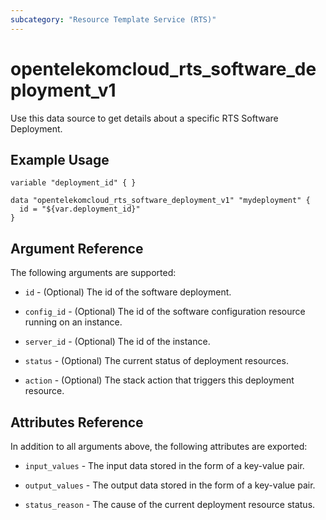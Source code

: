 ```yaml
---
subcategory: "Resource Template Service (RTS)"
---
```


# opentelekomcloud_rts_software_deployment_v1

Use this data source to get details about a specific RTS Software Deployment.

## Example Usage

```hcl
variable "deployment_id" { }

data "opentelekomcloud_rts_software_deployment_v1" "mydeployment" {
  id = "${var.deployment_id}"
}
```

## Argument Reference

The following arguments are supported:

* `id` - (Optional) The id of the software deployment.

* `config_id` - (Optional) The id of the software configuration resource running on an instance.

* `server_id` - (Optional) The id of the instance.

* `status` - (Optional) The current status of deployment resources.

* `action` - (Optional)  The stack action that triggers this deployment resource.

## Attributes Reference

In addition to all arguments above, the following attributes are exported:

* `input_values` - The input data stored in the form of a key-value pair.

* `output_values` - The output data stored in the form of a key-value pair.

* `status_reason` - The cause of the current deployment resource status.


